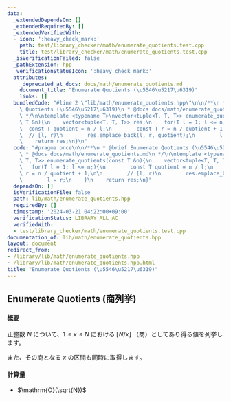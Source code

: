 ```yaml
---
data:
  _extendedDependsOn: []
  _extendedRequiredBy: []
  _extendedVerifiedWith:
  - icon: ':heavy_check_mark:'
    path: test/library_checker/math/enumerate_quotients.test.cpp
    title: test/library_checker/math/enumerate_quotients.test.cpp
  _isVerificationFailed: false
  _pathExtension: hpp
  _verificationStatusIcon: ':heavy_check_mark:'
  attributes:
    _deprecated_at_docs: docs/math/enumerate_quotients.md
    document_title: "Enumerate Quotients (\u5546\u5217\u6319)"
    links: []
  bundledCode: "#line 2 \"lib/math/enumerate_quotients.hpp\"\n\n/**\n * @brief Enumerate\
    \ Quotients (\u5546\u5217\u6319)\n * @docs docs/math/enumerate_quotients.md\n\
    \ */\n\ntemplate <typename T>\nvector<tuple<T, T, T>> enumerate_quotients(const\
    \ T &n){\n    vector<tuple<T, T, T>> res;\n    for(T l = 1; l <= n;){\n      \
    \  const T quotient = n / l;\n        const T r = n / quotient + 1;\n\n      \
    \  // [l, r)\n        res.emplace_back(l, r, quotient);\n        l = r;\n    }\n\
    \    return res;\n}\n"
  code: "#pragma once\n\n/**\n * @brief Enumerate Quotients (\u5546\u5217\u6319)\n\
    \ * @docs docs/math/enumerate_quotients.md\n */\n\ntemplate <typename T>\nvector<tuple<T,\
    \ T, T>> enumerate_quotients(const T &n){\n    vector<tuple<T, T, T>> res;\n \
    \   for(T l = 1; l <= n;){\n        const T quotient = n / l;\n        const T\
    \ r = n / quotient + 1;\n\n        // [l, r)\n        res.emplace_back(l, r, quotient);\n\
    \        l = r;\n    }\n    return res;\n}"
  dependsOn: []
  isVerificationFile: false
  path: lib/math/enumerate_quotients.hpp
  requiredBy: []
  timestamp: '2024-03-21 04:22:00+09:00'
  verificationStatus: LIBRARY_ALL_AC
  verifiedWith:
  - test/library_checker/math/enumerate_quotients.test.cpp
documentation_of: lib/math/enumerate_quotients.hpp
layout: document
redirect_from:
- /library/lib/math/enumerate_quotients.hpp
- /library/lib/math/enumerate_quotients.hpp.html
title: "Enumerate Quotients (\u5546\u5217\u6319)"
---
```

## Enumerate Quotients (商列挙)

#### 概要

正整数 $N$ について、$1 \leq x \leq N$ における $\lfloor N / x \rfloor$ （商）としてあり得る値を列挙します。

また、その商となる $x$ の区間も同時に取得します。

#### 計算量

- $\mathrm{O}(\sqrt{N})$